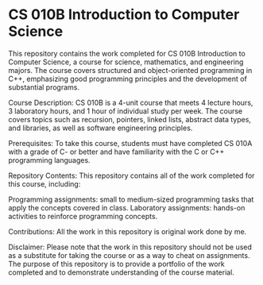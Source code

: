 # CS 010B Introduction to Computer Science

This repository contains the work completed for CS 010B Introduction to Computer Science, a course for science, mathematics, and engineering majors. The course covers structured and object-oriented programming in C++, emphasizing good programming principles and the development of substantial programs.

Course Description: 
CS 010B is a 4-unit course that meets 4 lecture hours, 3 laboratory hours, and 1 hour of individual study per week. The course covers topics such as recursion, pointers, linked lists, abstract data types, and libraries, as well as software engineering principles.

Prerequisites: 
To take this course, students must have completed CS 010A with a grade of C- or better and have familiarity with the C or C++ programming languages.

Repository Contents: 
This repository contains all of the work completed for this course, including:

Programming assignments: small to medium-sized programming tasks that apply the concepts covered in class.
Laboratory assignments: hands-on activities to reinforce programming concepts.

Contributions: 
All the work in this repository is original work done by me.

Disclaimer: 
Please note that the work in this repository should not be used as a substitute for taking the course or as a way to cheat on assignments. The purpose of this repository is to provide a portfolio of the work completed and to demonstrate understanding of the course material.
